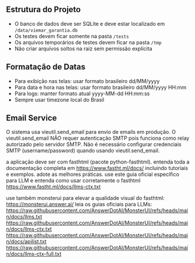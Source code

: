 ## Estrutura do Projeto
- O banco de dados deve ser SQLite e deve estar localizado em `/data/viemar_garantia.db`
- Os testes devem ficar somente na pasta `/tests`
- Os arquivos temporários de testes devem ficar na pasta `/tmp`
- Não criar arquivos soltos na raiz sem permissão explícita

## Formatação de Datas
- Para exibição nas telas: usar formato brasileiro dd/MM/yyyy
- Para data e hora nas telas: usar formato brasileiro dd/MM/yyyy HH:mm
- Para logs: manter formato atual yyyy-MM-dd HH:mm:ss
- Sempre usar timezone local do Brasil

## Email Service
O sistema usa vieutil.send_email para envio de emails em produção.
O vieutil.send_email NÃO requer autenticação SMTP pois funciona como relay autorizado pelo servidor SMTP.
Não é necessário configurar credenciais SMTP (username/password) quando usando vieutil.send_email.

a aplicação deve ser com fasthtml (pacote python-fasthtml).
entenda toda a documentação completa em https://www.fastht.ml/docs/ incluindo tutoriais e exemplos.
adote as melhores práticas.
use este guia oficial específico para LLM e entenda como usar corretamente o fasthtml https://www.fastht.ml/docs/llms-ctx.txt

use também monsterui para elevar a qualidade visual do fasthtml: https://monsterui.answer.ai/
leia os guias oficiais para LLMs:
https://raw.githubusercontent.com/AnswerDotAI/MonsterUI/refs/heads/main/docs/llms.txt
https://raw.githubusercontent.com/AnswerDotAI/MonsterUI/refs/heads/main/docs/llms-ctx.txt
https://raw.githubusercontent.com/AnswerDotAI/MonsterUI/refs/heads/main/docs/apilist.txt
https://raw.githubusercontent.com/AnswerDotAI/MonsterUI/refs/heads/main/docs/llms-ctx-full.txt
